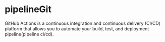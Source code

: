 # pipelineGit
GitHub Actions is a continuous integration and continuous delivery (CI/CD) platform that allows you to automate your build, test, and deployment pipeline(pipeline ci/cd).
